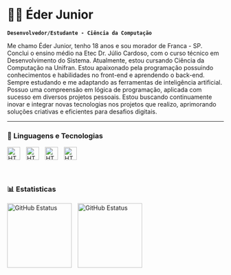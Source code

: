 <!-- Titulo principal -->
# 🧑‍💻 Éder Junior

<!-- Profissão -->
**`Desenvolvedor/Estudante - Ciência da Computação`**

<!-- Descrição do perfil -->
Me chamo Éder Junior, tenho 18 anos e sou morador de Franca - SP. Conclui o ensino médio na Etec Dr. Júlio Cardoso, com o curso técnico em Desenvolvimento do Sistema. Atualmente, estou cursando Ciência da Computação na Unifran. Estou apaixonado pela programação possuindo conhecimentos e habilidades no front-end e aprendendo o back-end. Sempre estudando e me adaptando as ferramentas de inteligência artificial. Possuo uma compreensão em lógica de programação, aplicada com sucesso em diversos projetos pessoais. Estou buscando continuamente inovar e integrar novas tecnologias nos projetos que realizo, aprimorando soluções criativas e eficientes para desafios digitais.

<!-- Cria uma linha de separação -->
---

<!-- Titulo de conhecimento -->
### 🤖 Linguagens e Tecnologias

<img
    align-items="left"
    alt="HTML"
    title="HTML"
    width="30px"
    style="padding-right: 10px;"
    src="https://cdn.jsdelivr.net/gh/devicons/devicon@latest/icons/html5/html5-original.svg"
/><!-- HTML -->
<img
    align-items="left"
    alt="HTML"
    title="HTML"
    width="30px"
    style="padding-right: 10px;"
    src="https://cdn.jsdelivr.net/gh/devicons/devicon@latest/icons/css3/css3-original.svg"
/><!-- CSS -->
<img
    align-items="left"
    alt="HTML"
    title="HTML"
    width="30px"
    style="padding-right: 10px;"
    src="https://cdn.jsdelivr.net/gh/devicons/devicon@latest/icons/javascript/javascript-original.svg"
/><!-- JavaScript -->
<img
    align-items="left"
    alt="HTML"
    title="HTML"
    width="30px"
    style="padding-right: 10px;"
    src="https://cdn.jsdelivr.net/gh/devicons/devicon@latest/icons/python/python-original.svg"
/><!-- Python -->

<!-- Espaçamento -->
<br>

<!-- Estatisticas em grafico -->
### 📊 Estatisticas

<img
    align-items="left"
    alt="GitHub Estatus"
    height="150px"
    style="padding-right: 10px;"
    src="https://github-readme-stats.vercel.app/api?username=EderJuniorS&show_icons=true&theme=tokyonight&include_all_commits=true&locale=pt-br"
/>
<img
    align-items="left"
    alt="GitHub Estatus"
    height="150px"
    style="padding-right: 10px;"
    src="https://github-readme-stats.vercel.app/api/top-langs/?username=EderJuniorS&theme=tokyonight&layout=compact&custom_title=Tecnologias&langs_count=3"
/>
